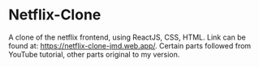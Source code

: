 # Netflix-Clone
A clone of the netflix frontend, using ReactJS, CSS, HTML. Link can be found at: https://netflix-clone-jmd.web.app/. Certain parts followed from YouTube tutorial, other parts original to my version.
